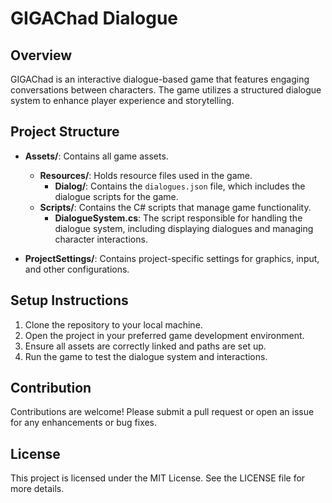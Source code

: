 # GIGAChad Dialogue

## Overview
GIGAChad is an interactive dialogue-based game that features engaging conversations between characters. The game utilizes a structured dialogue system to enhance player experience and storytelling.

## Project Structure
- **Assets/**: Contains all game assets.
  - **Resources/**: Holds resource files used in the game.
    - **Dialog/**: Contains the `dialogues.json` file, which includes the dialogue scripts for the game.
  - **Scripts/**: Contains the C# scripts that manage game functionality.
    - **DialogueSystem.cs**: The script responsible for handling the dialogue system, including displaying dialogues and managing character interactions.

- **ProjectSettings/**: Contains project-specific settings for graphics, input, and other configurations.

## Setup Instructions
1. Clone the repository to your local machine.
2. Open the project in your preferred game development environment.
3. Ensure all assets are correctly linked and paths are set up.
4. Run the game to test the dialogue system and interactions.

## Contribution
Contributions are welcome! Please submit a pull request or open an issue for any enhancements or bug fixes.

## License
This project is licensed under the MIT License. See the LICENSE file for more details.